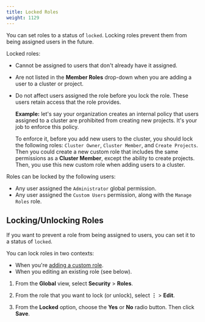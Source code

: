 ```yaml
---
title: Locked Roles
weight: 1129
---
```


You can set roles to a status of `locked`. Locking roles prevent them from being assigned users in the future.

Locked roles:

- Cannot be assigned to users that don't already have it assigned.
- Are not listed in the **Member Roles** drop-down when you are adding a user to a cluster or project.
- Do not affect users assigned the role before you lock the role. These users retain access that the role provides.

    **Example:** let's say your organization creates an internal policy that users assigned to a cluster are prohibited from creating new projects. It's your job to enforce this policy.

    To enforce it, before you add new users to the cluster, you should lock the following roles: `Cluster Owner`, `Cluster Member`, and `Create Projects`. Then you could create a new custom role that includes the same permissions as a __Cluster Member__, except the ability to create projects. Then, you use this new custom role when adding users to a cluster.

Roles can be locked by the following users:

- Any user assigned the `Administrator` global permission.
- Any user assigned the `Custom Users` permission, along with the `Manage Roles` role.


## Locking/Unlocking Roles

If you want to prevent a role from being assigned to users, you can set it to a status of `locked`.

You can lock roles in two contexts:

- When you're [adding a custom role]({{<baseurl>}}/rancher/v2.5/en/admin-settings/rbac/default-custom-roles/).
- When you editing an existing role (see below).

1. From the **Global** view, select **Security** > **Roles**.

2. From the role that you want to lock (or unlock), select **&#8942;** > **Edit**.

3. From the **Locked** option, choose the **Yes** or **No** radio button. Then click **Save**.
